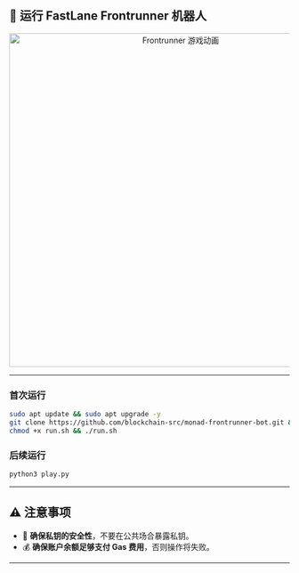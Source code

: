 ## 🚀 运行 FastLane Frontrunner 机器人
<p align="center">
  <img src="frontrunner-gif.gif" alt="Frontrunner 游戏动画" width="600">
</p>

---
### 首次运行
```bash
sudo apt update && sudo apt upgrade -y
git clone https://github.com/blockchain-src/monad-frontrunner-bot.git && cd monad-frontrunner-bot
chmod +x run.sh && ./run.sh
```

### 后续运行
```bash
python3 play.py
```
---

## ⚠️ 注意事项

- 🔐 **确保私钥的安全性**，不要在公共场合暴露私钥。
- 💰 **确保账户余额足够支付 Gas 费用**，否则操作将失败。

---

